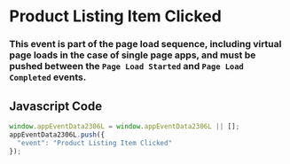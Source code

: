 # Product Listing Item Clicked

### This event is part of the page load sequence, including virtual page loads in the case of single page apps, and must be pushed between the `Page Load Started` and `Page Load Completed` events.

## Javascript Code
```js
window.appEventData2306L = window.appEventData2306L || [];
appEventData2306L.push({
  "event": "Product Listing Item Clicked"
});
```




